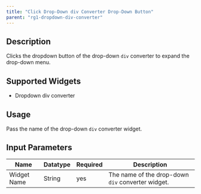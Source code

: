 ```yaml
---
title: "Click Drop-Down div Converter Drop-Down Button"
parent: "rg1-dropdown-div-converter"
---
```

## Description
Clicks the dropdown button of the drop-down `div` converter to expand the drop-down menu.

## Supported Widgets
 + Dropdown div converter

## Usage
Pass the name of the drop-down `div` converter widget.

## Input Parameters



Name | Datatype | Required | Description
---- | -------- | ------- |---------------
Widget Name | String | yes | The name of the drop-down `div` converter widget.
